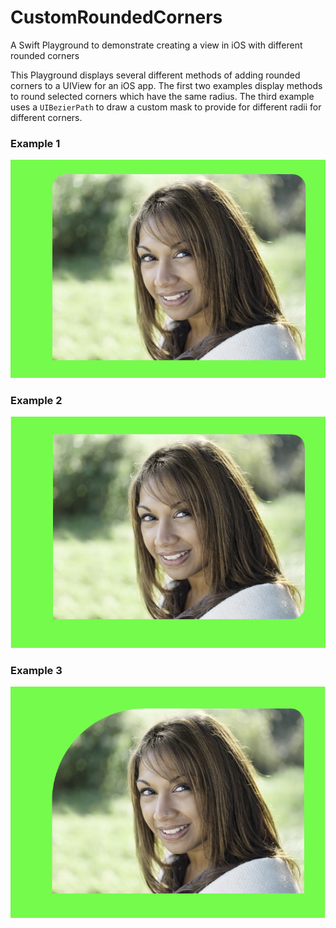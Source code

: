 # CustomRoundedCorners

A Swift Playground to demonstrate creating a view in iOS with different rounded corners

This Playground displays several different methods of adding rounded corners to a UIView for an iOS app.  The first two examples display methods to round selected corners which have the same radius.  The third example uses a `UIBezierPath` to draw a custom mask to provide for different radii for different corners.

### Example 1
![First example of a photo with rounded corners on the top.](Example1.png)

### Example 2
![Second example of a photo with rounded corners on the right.](Example2.png)

### Example 3
![Third example of a photo with rounded corners of different radii on the top.](Example3.png)



